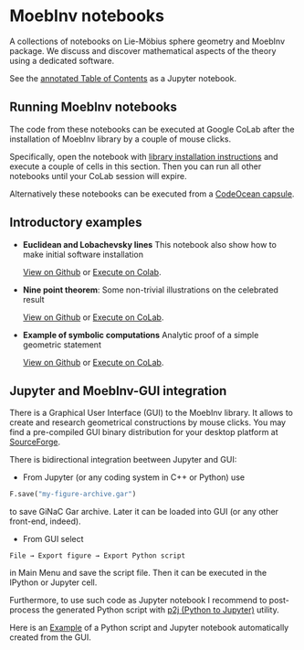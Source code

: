 # MoebInv notebooks
A collections of notebooks on Lie-Möbius sphere geometry and MoebInv package. We discuss and discover mathematical aspects of the theory using a dedicated software.

See the [annotated Table of Contents](https://github.com/vvkisil/MoebInv-notebooks/blob/master/Table%20of%20contents.ipynb) as a Jupyter notebook.


## Running MoebInv notebooks
The code from these notebooks can be executed at Google CoLab after the installation of MoebInv library by a couple of mouse clicks.

Specifically, open the notebook with [library installation instructions](https://colab.research.google.com/github/vvkisil/MoebInv-notebooks/blob/master/Introduction/Euclidean_and_Lobachevsky_lines.ipynb#Installing-required-software) and execute a couple of cells in this section. Then you can run all other notebooks until your CoLab session will expire.

Alternatively these notebooks can be executed from  a [CodeOcean capsule](https://codeocean.com/capsule/7952650/tree).


## Introductory examples

+ **Euclidean and Lobachevsky lines** This notebook also show how to make initial software installation

   [View on Github](https://github.com/vvkisil/MoebInv-notebooks/blob/Introduction/master/Introduction/Euclidean_and_Lobachevsky_lines.ipynb) or [Execute on Colab](https://colab.research.google.com/github/vvkisil/MoebInv-notebooks/blob/master/Introduction/Euclidean_and_Lobachevsky_lines.ipynb).

+ **Nine point theorem**: Some non-trivial illustrations on the celebrated result

   [View on
  Github](https://github.com/vvkisil/MoebInv-notebooks/blob/master/Introduction/Nine_point_theorem.ipynb)
or  [Execute on CoLab](https://colab.research.google.com/github/vvkisil/MoebInv-notebooks/blob/master/Introduction/Nine_point_theorem.ipynb).

* **Example of symbolic computations** Analytic proof of a simple geometric statement

   [View on
  Github](https://github.com/vvkisil/MoebInv-notebooks/blob/master/Introduction/Example_of_symbolic_computations.ipynb)
or  [Execute on CoLab](https://colab.research.google.com/github/vvkisil/MoebInv-notebooks/blob/master/Introduction/Example_of_symbolic_computations.ipynb).


## Jupyter and MoebInv-GUI integration
There is a Graphical User Interface (GUI) to the MoebInv library. It allows to create and research geometrical constructions by mouse clicks. You may find a pre-compiled GUI binary distribution for your desktop platform at [SourceForge](https://sourceforge.net/projects/moebinv/files/binary/). 

There is bidirectional integration beetween Jupyter and GUI:

* From Jupyter (or any coding system in C++ or Python) use
``` python
F.save("my-figure-archive.gar")
```
to save GiNaC Gar archive. Later it can be loaded into GUI (or any other front-end, indeed).
* From GUI select
```
File → Export figure → Export Python script
```
in Main Menu and save the script file. Then it can be executed in the IPython or Jupyter cell.

Furthermore, to use such code as Jupyter notebook I recommend to post-process the generated Python script with [p2j (Python to Jupyter)](https://pypi.org/project/p2j/) utility.

Here is an
[Example](https://github.com/vvkisil/MoebInv-notebooks/blob/master/Introduction/Nine_point_auto_script.ipynb)
of a Python script and Jupyter notebook automatically created from the GUI.

